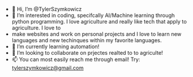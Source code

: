 - 👋 Hi, I’m @TylerSzymkowicz
- 👀 I’m interested in coding, specifcally AI/Machine learning through python programming. I love agriculture and really like tech that apply to agriculture. I love to
- make websites and work on personal projects and I love to learn new languages and new techinques within my favorite languages.  
- 🌱 I’m currently learning automation!
- 💞️ I’m looking to collaborate on prjectes realted to to agriculte!
- 📫 You can most easily reach me through email! Try: tylerszymkowicz@gmail.com

<!---
TylerSzymkowicz/TylerSzymkowicz is a ✨ special ✨ repository because its `README.md` (this file) appears on your GitHub profile.
You can click the Preview link to take a look at your changes.
--->
